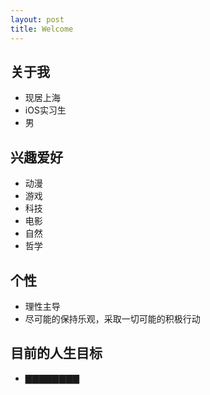 ```yaml
---
layout: post
title: Welcome
---
```


## 关于我

+ 现居上海
+ iOS实习生
+ 男

## 兴趣爱好

+ 动漫
+ 游戏
+ 科技
+ 电影
+ 自然
+ 哲学

## 个性

+ 理性主导
+ 尽可能的保持乐观，采取一切可能的积极行动

## 目前的人生目标

+ ▇▇▇▇▇▇▇▇ 

